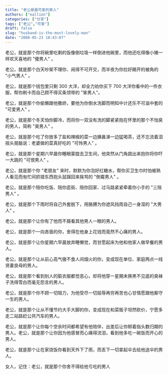 ```yaml
---
title: "老公是最可爱的男人"
authors: ["eallion"]
categories: ["分享"]
tags: ["老公","可爱"]
draft: false
slug: "husband-is-the-most-lovely-man"
date: "2008-05-23 18:43:07"
---
```


老公，就是那个你将碗里吃剩的饭像倒垃圾一样倒进他碗里，而他还吃得像小猪一样欢天喜地的 "傻男人" 。

老公，就是那个白天吵架不理你、闹得不可开交，而半夜为你拉好踢开的被角的 "小气男人" 。

老公，就是那个钱包里只剩 300 大洋，却全力劝你买下 700 大洋你看中的一件衣服，帮你刷卡而自己顾不得买条领带的 "笨男人"。

老公，就是那个你偷懒跟他撒娇，要他为你倒水洗脚而明知中计还乐不可滋中套的 "可爱男人" 。

老公，就是那个冬天怕你脚冷，而将你一双没有洗的脚紧紧抱在怀里的那个不怕臭的男人，简称 "臭男人" 。

老公，就是那个吃了你放多了盐和辣椒的菜一边擤鼻涕一边猛喝茶，还不忘流着泪摇头晃脑说：老婆做的菜真好吃的 "可怜男人" 。

老公，就是那个星期六早晨你睡眼蒙胧去卫生间，他突然从门角跳出来抱你将你吓一大跳的 "可恨男人" 。

老公，就是那个你 "老朋友" 来时，默默为你泡好红糖水，帮你买卫生巾时怕被熟人看见而匆忙间抓错东西抱头鼠蹿回来挨骂的 "倒霉男人" 。

老公，就是那个陪你吃饭、陪你逛街、陪你回家、过马路紧紧牵着你小手的 "三陪男人" 。

老公，就是那个下雨时将自己外套脱下，用胳膊为你遮风挡雨自己一身湿的 "大男人" 。

老公，就是那个让你有了他而不屑看其他男人一眼的男人。

老公，就是那个一向吝啬的你，舍得在他身上花钱而竟然不心痛的男人。

老公，就是那个让你星期六早晨放弃睡懒觉，而甘愿起床为他和他家人做早餐的男人。

老公，就是那个让从前心高气傲不食人间烟火的你，变成现在单位、家庭两点一线贤妻良母的男人。

老公，就是那个看到别人的脏衣服都觉恶心，却将他穿一星期未换黑不见底的臭袜子洗得雪白而毫无怨言的男人。

老公，就是那个你不顾一切阻力，为他受尽一切屈辱再穷再苦也心甘情愿跟他厮守一生的男人。

老公，就是那个让从不懂节约大手大脚的你，变成现在和菜贩子坦然砍价，宁愿多走二站路赶公共汽车的男人。

老公，就是那个让你每个空余时间都希望有他陪伴，出差后让你掰着指头数归期的男人。老公，就是那个让你因为他感冒而心痛得流泪，看到他多吃一碗饭而开心的男人。

老公，就是那个让在家烧饭你看到天外下了雨，而丢下一切拿起伞去给他送伞的男人。

女人，记住：老公，就是那个你舍不得给他亏吃的男人
